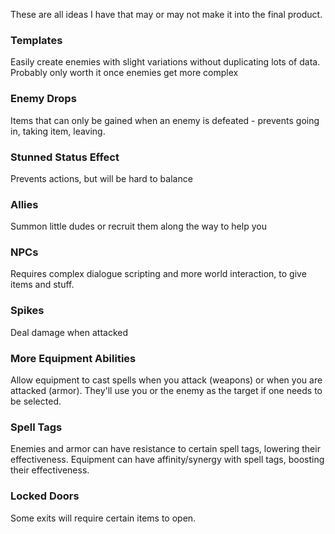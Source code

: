 These are all ideas I have that may or may not make it into the final product.

### Templates

Easily create enemies with slight variations without duplicating lots of data. Probably only worth it once enemies get more complex

### Enemy Drops

Items that can only be gained when an enemy is defeated - prevents going in, taking item, leaving.

### Stunned Status Effect

Prevents actions, but will be hard to balance

### Allies

Summon little dudes or recruit them along the way to help you

### NPCs

Requires complex dialogue scripting and more world interaction, to give items and stuff.

### Spikes

Deal damage when attacked

### More Equipment Abilities

Allow equipment to cast spells when you attack (weapons) or when you are attacked (armor). They'll use you or the enemy as the target if one needs to be selected.

### Spell Tags

Enemies and armor can have resistance to certain spell tags, lowering their effectiveness. Equipment can have affinity/synergy with spell tags, boosting their effectiveness.

### Locked Doors

Some exits will require certain items to open.

